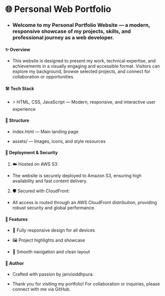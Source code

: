 # 🌐 Personal Web Portfolio

- ### Welcome to my Personal Portfolio Website — a modern, responsive showcase of my projects, skills, and professional journey as a web developer.

#### ✨ Overview

- This website is designed to present my work, technical expertise, and achievements in a visually engaging and accessible format. Visitors can explore my background, browse selected projects, and connect for collaboration or opportunities.

#### 🛠️ Tech Stack

- ⚡ HTML, CSS, JavaScript — Modern, responsive, and interactive user experience

#### 📁 Structure

- index.html — Main landing page

- assets/ — Images, icons, and style resources

#### 🚀 Deployment & Security

1. ☁️ Hosted on AWS S3:

- The website is securely deployed to Amazon S3, ensuring high availability and fast content delivery.

2. 🛡️ Secured with CloudFront:

- All access is routed through an AWS CloudFront distribution, providing robust security and global performance.

#### 📸 Features

- 📱 Fully responsive design for all devices

- 🖼️ Project highlights and showcase

- 🧭 Smooth navigation and clean layout

#### 👤 Author

- Crafted with passion by janvisiddhpura.

- Thank you for visiting my portfolio! For collaboration or inquiries, please connect with me via GitHub.